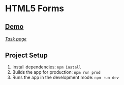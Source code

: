 # HTML5 Forms

## [Demo](https://kaizengami.github.io/HTML5-Forms/dist/) 

###### [Task page](https://github.com/kottans/frontend/blob/master/tasks/html5-forms.md)

## Project Setup

1. Install dependencies: `npm install`
2. Builds the app for production: `npm run prod` 
3. Runs the app in the development mode: `npm run dev` 
